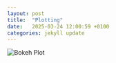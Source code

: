 ```yaml
---
layout: post
title:  "Plotting"
date:   2025-03-24 12:00:59 +0100
categories: jekyll update
---
```

![Bokeh Plot](/assets/images/bokeh_plot.png)